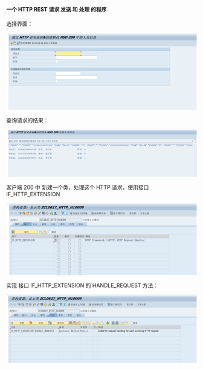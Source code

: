 #### 一个 HTTP REST 请求 发送 和 处理 的程序



选择界面：

![选择界面](./选择界面.png)



查询请求的结果：

![查询结果](./查询结果.png)



客户端 200 中 新建一个类，处理这个 HTTP 请求，使用接口 IF_HTTP_EXTENSION

![CLIENT-200-SE24-HTTP请求处理类](./CLIENT-200-SE24-HTTP请求处理类.png)



实现 接口 IF_HTTP_EXTENSION 的 HANDLE_REQUEST 方法：

![CLIENT-200-HTTP-请求处理方法](./CLIENT-200-HTTP-请求处理方法.png)